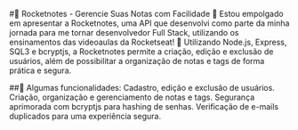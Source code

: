 #🌟 Rocketnotes - Gerencie Suas Notas com Facilidade 🌟
Estou empolgado em apresentar a Rocketnotes, uma API que desenvolvi como parte da minha jornada para me tornar desenvolvedor Full Stack, utilizando os ensinamentos das videoaulas da Rocketseat! 🚀
Utilizando Node.js, Express, SQL3 e bcryptjs, a Rocketnotes permite a criação, edição e exclusão de usuários, além de possibilitar a organização de notas e tags de forma prática e segura.

##📌 Algumas funcionalidades:
Cadastro, edição e exclusão de usuários.
Criação, organização e gerenciamento de notas e tags.
Segurança aprimorada com bcryptjs para hashing de senhas.
Verificação de e-mails duplicados para uma experiência segura.
